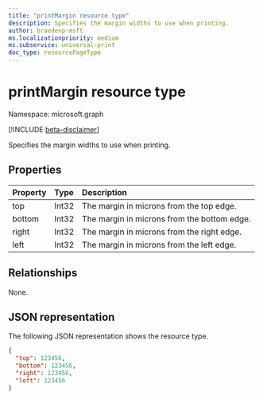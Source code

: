 ```yaml
---
title: "printMargin resource type"
description: Specifies the margin widths to use when printing.
author: braedenp-msft
ms.localizationpriority: medium
ms.subservice: universal-print
doc_type: resourcePageType
---
```


# printMargin resource type

Namespace: microsoft.graph

[!INCLUDE [beta-disclaimer](../../includes/beta-disclaimer.md)]

Specifies the margin widths to use when printing.

## Properties
| Property     | Type        | Description |
|:-------------|:------------|:------------|
|top|Int32|The margin in microns from the top edge.|
|bottom|Int32|The margin in microns from the bottom edge.|
|right|Int32|The margin in microns from the right edge.|
|left|Int32|The margin in microns from the left edge.|

## Relationships

None.

## JSON representation

The following JSON representation shows the resource type.

<!-- {
  "blockType": "resource",
  "optionalProperties": [

  ],
  "@odata.type": "microsoft.graph.printMargin"
}-->

```json
{
  "top": 123456,
  "bottom": 123456,
  "right": 123456,
  "left": 123456
}
```

<!-- uuid: 8fcb5dbc-d5aa-4681-8e31-b001d5168d79
2015-10-25 14:57:30 UTC -->
<!-- {
  "type": "#page.annotation",
  "description": "printMargin resource",
  "keywords": "",
  "section": "documentation",
  "tocPath": ""
}-->


